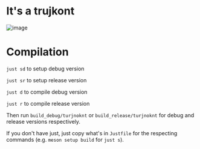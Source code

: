 # It's a trujkont

![image](https://github.com/B4mbus/turkojnt/assets/75364377/91ca39a2-2246-44fc-9de4-9a2860bb4eea)

# Compilation

`just sd` to setup debug version 

`just sr` to setup release version 

`just d` to compile debug version 

`just r` to compile release version

Then run `build_debug/turjnoknt` or `build_release/turjnoknt` for debug and release versions respectively.

If you don't have just, just copy what's in `Justfile` for the respecting commands (e.g. `meson setup build` for `just s`).
